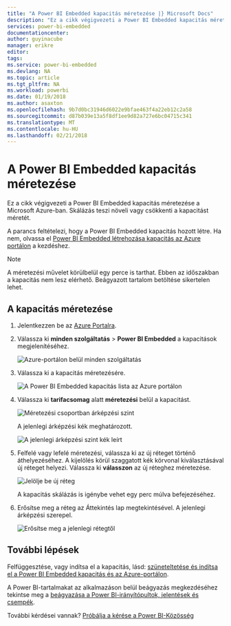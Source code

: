 ```yaml
---
title: "A Power BI Embedded kapacitás méretezése |} Microsoft Docs"
description: "Ez a cikk végigvezeti a Power BI Embedded kapacitás méretezése a Microsoft Azure-ban."
services: power-bi-embedded
documentationcenter: 
author: guyinacube
manager: erikre
editor: 
tags: 
ms.service: power-bi-embedded
ms.devlang: NA
ms.topic: article
ms.tgt_pltfrm: NA
ms.workload: powerbi
ms.date: 01/19/2018
ms.author: asaxton
ms.openlocfilehash: 9b7d0bc31946d6022e9bfae463f4a22eb12c2a58
ms.sourcegitcommit: d87b039e13a5f8df1ee9d82a727e6bc04715c341
ms.translationtype: MT
ms.contentlocale: hu-HU
ms.lasthandoff: 02/21/2018
---
```

# <a name="scale-your-power-bi-embedded-capacity"></a>A Power BI Embedded kapacitás méretezése

Ez a cikk végigvezeti a Power BI Embedded kapacitás méretezése a Microsoft Azure-ban. Skálázás teszi növeli vagy csökkenti a kapacitást méretét.

A parancs feltételezi, hogy a Power BI Embedded kapacitás hozott létre. Ha nem, olvassa el [Power BI Embedded létrehozása kapacitás az Azure portálon](create-capacity.md) a kezdéshez.

> [!NOTE]
> A méretezési művelet körülbelül egy perce is tarthat. Ebben az időszakban a kapacitás nem lesz elérhető. Beágyazott tartalom betöltése sikertelen lehet.

## <a name="scale-a-capacity"></a>A kapacitás méretezése

1. Jelentkezzen be az [Azure Portalra](https://portal.azure.com/).

2. Válassza ki **minden szolgáltatás** > **Power BI Embedded** a kapacitások megjelenítéséhez.

    ![Azure-portálon belül minden szolgáltatás](media/scale-capacity/azure-portal-more-services.png)

3. Válassza ki a kapacitás méretezésére.

    ![A Power BI Embedded kapacitás lista az Azure portálon](media/scale-capacity/azure-portal-capacity-list.png)

4. Válassza ki **tarifacsomag** alatt **méretezési** belül a kapacitást.

    ![Méretezési csoportban árképzési szint](media/scale-capacity/azure-portal-scale-pricing-tier.png)

    A jelenlegi árképzési kék meghatározott.

    ![A jelenlegi árképzési szint kék leírt](media/scale-capacity/azure-portal-current-tier.png)

5. Felfelé vagy lefelé méretezési, válassza ki az új réteget történő áthelyezéséhez. A kijelölés körül szaggatott kék körvonal kiválasztásával új réteget helyezi. Válassza ki **válasszon** az új réteghez méretezése.

    ![Jelölje be új réteg](media/scale-capacity/azure-portal-select-new-tier.png)

    A kapacitás skálázás is igénybe vehet egy perc múlva befejezéséhez.

6. Erősítse meg a réteg az Áttekintés lap megtekintésével. A jelenlegi árképzési szerepel.

    ![Erősítse meg a jelenlegi rétegtől](media/scale-capacity/azure-portal-confirm-tier.png)

## <a name="next-steps"></a>További lépések

Felfüggesztése, vagy indítsa el a kapacitás, lásd: [szüneteltetése és indítsa el a Power BI Embedded kapacitás és az Azure-portálon](pause-start.md).

A Power BI-tartalmakat az alkalmazáson belül beágyazás megkezdéséhez tekintse meg a [beágyazása a Power BI-irányítópultok, jelentések és csempék](https://powerbi.microsoft.com/documentation/powerbi-developer-embedding-content/).

További kérdései vannak? [Próbálja a kérése a Power BI-Közösség](http://community.powerbi.com/)

